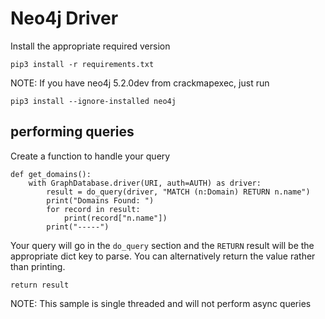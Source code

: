 # Neo4j Driver

Install the appropriate required version
```
pip3 install -r requirements.txt
```

NOTE: If you have neo4j 5.2.0dev from crackmapexec, just run
```
pip3 install --ignore-installed neo4j
```

## performing queries

Create a function to handle your query
```
def get_domains():
    with GraphDatabase.driver(URI, auth=AUTH) as driver:
        result = do_query(driver, "MATCH (n:Domain) RETURN n.name")
        print("Domains Found: ")
        for record in result:
            print(record["n.name"])
        print("-----")

```
Your query will go in the `do_query` section and the `RETURN` result will be the appropriate dict key to parse.
You can alternatively return the value rather than printing. 
```
return result
```

NOTE: This sample is single threaded and will not perform async queries

